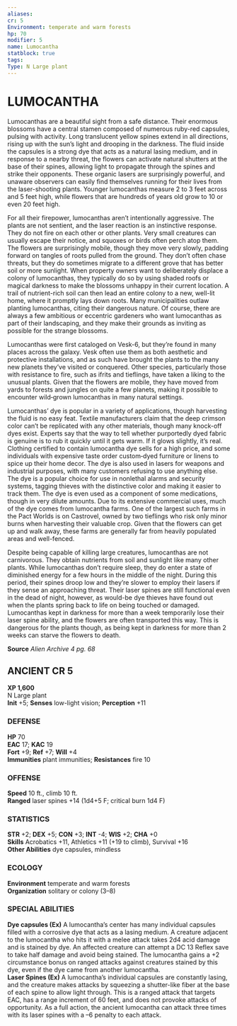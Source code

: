 ```yaml
---
aliases: 
cr: 5
Environment: temperate and warm forests  
hp: 70
modifier: 5
name: Lumocantha
statblock: true
tags: 
Type: N Large plant  
---
```

# LUMOCANTHA
Lumocanthas are a beautiful sight from a safe distance. Their enormous blossoms have a central stamen composed of numerous ruby-red capsules, pulsing with activity. Long translucent yellow spines extend in all directions, rising up with the sun’s light and drooping in the darkness. The fluid inside the capsules is a strong dye that acts as a natural lasing medium, and in response to a nearby threat, the flowers can activate natural shutters at the base of their spines, allowing light to propagate through the spines and strike their opponents. These organic lasers are surprisingly powerful, and unaware observers can easily find themselves running for their lives from the laser-shooting plants. Younger lumocanthas measure 2 to 3 feet across and 5 feet high, while flowers that are hundreds of years old grow to 10 or even 20 feet high.

For all their firepower, lumocanthas aren’t intentionally aggressive. The plants are not sentient, and the laser reaction is an instinctive response. They do not fire on each other or other plants. Very small creatures can usually escape their notice, and squoxes or birds often perch atop them. The flowers are surprisingly mobile, though they move very slowly, padding forward on tangles of roots pulled from the ground. They don’t often chase threats, but they do sometimes migrate to a different grove that has better soil or more sunlight. When property owners want to deliberately displace a colony of lumocanthas, they typically do so by using shaded roofs or magical darkness to make the blossoms unhappy in their current location. A trail of nutrient-rich soil can then lead an entire colony to a new, well-lit home, where it promptly lays down roots. Many municipalities outlaw planting lumocanthas, citing their dangerous nature. Of course, there are always a few ambitious or eccentric gardeners who want lumocanthas as part of their landscaping, and they make their grounds as inviting as possible for the strange blossoms.

Lumocanthas were first cataloged on Vesk-6, but they’re found in many places across the galaxy. Vesk often use them as both aesthetic and protective installations, and as such have brought the plants to the many new planets they’ve visited or conquered. Other species, particularly those with resistance to fire, such as ifrits and tieflings, have taken a liking to the unusual plants. Given that the flowers are mobile, they have moved from yards to forests and jungles on quite a few planets, making it possible to encounter wild‑grown lumocanthas in many natural settings.

Lumocanthas’ dye is popular in a variety of applications, though harvesting the fluid is no easy feat. Textile manufacturers claim that the deep crimson color can’t be replicated with any other materials, though many knock-off dyes exist. Experts say that the way to tell whether purportedly dyed fabric is genuine is to rub it quickly until it gets warm. If it glows slightly, it’s real. Clothing certified to contain lumocantha dye sells for a high price, and some individuals with expensive taste order custom‑dyed furniture or linens to spice up their home decor. The dye is also used in lasers for weapons and industrial purposes, with many customers refusing to use anything else. The dye is a popular choice for use in nonlethal alarms and security systems, tagging thieves with the distinctive color and making it easier to track them. The dye is even used as a component of some medications, though in very dilute amounts. Due to its extensive commercial uses, much of the dye comes from lumocantha farms. One of the largest such farms in the Pact Worlds is on Castrovel, owned by two tieflings who risk only minor burns when harvesting their valuable crop. Given that the flowers can get up and walk away, these farms are generally far from heavily populated areas and well-fenced.

Despite being capable of killing large creatures, lumocanthas are not carnivorous. They obtain nutrients from soil and sunlight like many other plants. While lumocanthas don’t require sleep, they do enter a state of diminished energy for a few hours in the middle of the night. During this period, their spines droop low and they’re slower to employ their lasers if they sense an approaching threat. Their laser spines are still functional even in the dead of night, however, as would-be dye thieves have found out when the plants spring back to life on being touched or damaged. Lumocanthas kept in darkness for more than a week temporarily lose their laser spine ability, and the flowers are often transported this way. This is dangerous for the plants though, as being kept in darkness for more than 2 weeks can starve the flowers to death.

**Source** _Alien Archive 4 pg. 68_

## ANCIENT CR 5

**XP 1,600**  
N Large plant  
**Init** +5; **Senses** low-light vision; **Perception** +11  

### DEFENSE

**HP** 70  
**EAC** 17; **KAC** 19  
**Fort** +9; **Ref** +7; **Will** +4  
**Immunities** plant immunities; **Resistances** fire 10  

### OFFENSE

**Speed** 10 ft., climb 10 ft.  
**Ranged** laser spines +14 (1d4+5 F; critical burn 1d4 F)

### STATISTICS

**STR** +2; **DEX** +5; **CON** +3; **INT** -4; **WIS** +2; **CHA** +0  
**Skills** Acrobatics +11, Athletics +11 (+19 to climb), Survival +16  
**Other Abilities** dye capsules, mindless

### ECOLOGY

**Environment** temperate and warm forests  
**Organization** solitary or colony (3–8)

### SPECIAL ABILITIES

**Dye capsules (Ex)** A lumocantha’s center has many individual capsules filled with a corrosive dye that acts as a lasing medium. A creature adjacent to the lumocantha who hits it with a melee attack takes 2d4 acid damage and is stained by dye. An affected creature can attempt a DC 13 Reflex save to take half damage and avoid being stained. The lumocantha gains a +2 circumstance bonus on ranged attacks against creatures stained by this dye, even if the dye came from another lumocantha.  
**Laser Spines (Ex)** A lumocantha’s individual capsules are constantly lasing, and the creature makes attacks by squeezing a shutter-like fiber at the base of each spine to allow light through. This is a ranged attack that targets EAC, has a range increment of 60 feet, and does not provoke attacks of opportunity. As a full action, the ancient lumocantha can attack three times with its laser spines with a –6 penalty to each attack.
